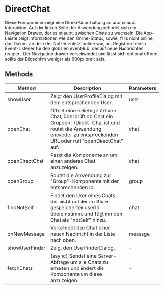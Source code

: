 # DirectChat

Diese Komponente zeigt eine Direkt-Unterhaltung an und erlaubt Interaktion. Auf der linken Seite der Anwendung befindet sich ein Navigation Drawer, der es erlaubt, zwischen Chats zu wechseln. Die App-Leiste zeigt Informationen wie den Online-Status, sowie, falls nicht online, das Datum, an dem der Nutzer zuletzt online war, an. Registriert einen Event-Listener für den globalen eventHub, der auf neue Nachrichten reagiert. Der Navigation drawer verschwindet und lässt sich optional öffnen, sollte der Bildschirm weniger als 600px breit sein.

## Methods

<!-- @vuese:DirectChat:methods:start -->
|Method|Description|Parameters|
|---|---|---|
|showUser|Zeigt den UserProfileDialog mit dem entsprechenden User.|user|
|openChat|Öffnet eine beliebige Art von Chat, überprüft ob Chat ein Gruppen-/Direkt-Chat ist und routet die Anwendung entweder zu entsprechenden URL oder ruft "openDirectChat" auf.|chat|
|openDirectChat|Passt die Komponente an um einen anderen Chat anzuzeigen.|chat|
|openGroup|Routet die Anwendung zur "Group"-Komponente mit der entsprechenden Id.|group|
|findNotSelf|Findet den  User eines Chats, der nicht mit der im Store gespeicherten userId übereinstimmt und fügt ihn dem Chat als "notSelf" hinzu.|chat|
|onNewMessage|Verschiebt den Chat einer neuen Nachricht in der Liste nach oben.|message|
|showUserFinder|Zeigt den UserFinderDialog.|-|
|fetchChats|(async) Sendet eine Server-Abfrage um alle Chats zu erhalten und ändert die Komponente um diese anzuzeigen.|-|

<!-- @vuese:DirectChat:methods:end -->


